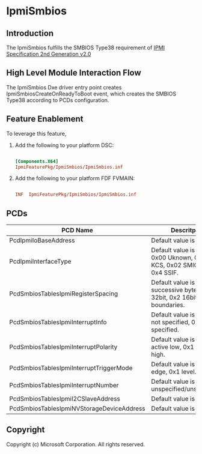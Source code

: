 # IpmiSmbios

## Introduction

The IpmiSmbios fulfills the SMBIOS Type38 requirement of [IPMI Specification 2nd Generation v2.0](https://www.intel.com/content/dam/www/public/us/en/documents/product-briefs/ipmi-second-gen-interface-spec-v2-rev1-1.pdf)

## High Level Module Interaction Flow

The IpmiSmbios Dxe driver entry point creates IpmiSmbiosCreateOnReadyToBoot event, which creates the SMBIOS Type38
according to PCDs configuration.


## Feature Enablement

To leverage this feature,

1. Add the following to your platform DSC:

    ```ini

    [Components.X64]
    IpmiFeaturePkg/IpmiSmbios/IpmiSmbios.inf

    ```

2. Add the following to your platform FDF FVMAIN:

    ```ini

    INF  IpmiFeaturePkg/IpmiSmbios/IpmiSmbios.inf

    ```

## PCDs

|PCD Name|Descritpion|
|---|---|
|PcdIpmiIoBaseAddress|Default value is 0xCA2.
|PcdIpmiInterfaceType|Default value is 0x1. 0x00 Uknown, 0x01 KCS, 0x02 SMIC, 0x3 BT, 0x4 SSIF.
|PcdSmbiosTablesIpmiRegisterSpacing|Default value is 0x0. 0x0 successive byte, 0x1 32bit, 0x2 16bit boundaries.
|PcdSmbiosTablesIpmiInterruptInfo|Default value is 0x0. 0x0 not specified, 0x1 specified.
|PcdSmbiosTablesIpmiInterruptPolarity|Default value is 0x0. 0x0 active low, 0x1 active high.
|PcdSmbiosTablesIpmiInterruptTriggerMode|Default value is 0x0. 0x0 edge, 0x1 level.
|PcdSmbiosTablesIpmiInterruptNumber|Default value is 0x0. 0x0 unspecified/unsupported.
|PcdSmbiosTablesIpmiI2CSlaveAddress|Default value is 0x20.
|PcdSmbiosTablesIpmiNVStorageDeviceAddress|Default value is 0xFF.
## Copyright

Copyright (c) Microsoft Corporation. All rights reserved.
